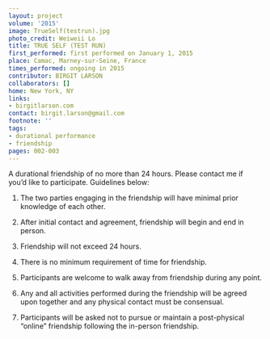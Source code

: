 ```yaml
---
layout: project
volume: '2015'
image: TrueSelf(testrun).jpg
photo_credit: Weiweii Lo
title: TRUE SELF (TEST RUN)
first_performed: first performed on January 1, 2015
place: Camac, Marney-sur-Seine, France
times_performed: ongoing in 2015
contributor: BIRGIT LARSON
collaborators: []
home: New York, NY
links:
- birgitlarson.com
contact: birgit.larson@gmail.com
footnote: ''
tags:
- durational performance
- friendship
pages: 002-003
---
```


A durational friendship of no more than 24 hours. Please contact me if you’d like to participate. Guidelines below:

1. The two parties engaging in the friendship will have minimal prior knowledge of each other.

2. After initial contact and agreement, friendship will begin and end in person.

3. Friendship will not exceed 24 hours.

4. There is no minimum requirement of time for friendship.

5. Participants are welcome to walk away from friendship during any point.

6. Any and all activities performed during the friendship will be agreed upon together and any physical contact must be consensual.

7. Participants will be asked not to pursue or maintain a post-physical “online” friendship following the in-person friendship.
